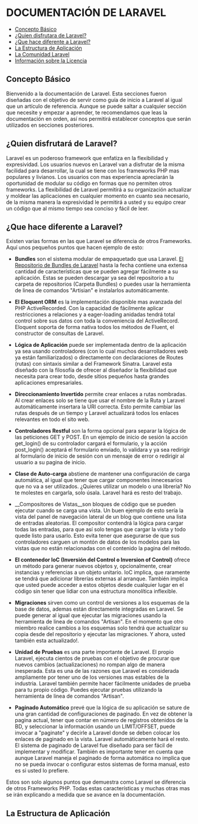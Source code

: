 # DOCUMENTACIÓN DE LARAVEL

+ [Concepto Básico](#concepto)
+ [¿Quien disfrutara de Laravel?](#quien)
+ [¿Que hace diferente a Laravel?](#diferente)
+ [La Estructura de Aplicación ](#estruct)
+ [La Comunidad Laravel](#comunidad)
+ [Información sobre la Licencia ](#licencia)

<h2 id = 'concepto'>Concepto Básico</h2>

Bienvenido a la documentación de Laravel. Esta secciones fueron diseñadas con el objetivo de servir como guía de inicio a Laravel al igual que un artículo de referencia. Aunque se puede saltar a cualquier sección que necesite y empezar a aprender, te recomendamos que leas la documentación en orden, así nos permitirá establecer conceptos que serán utilizados en secciones posteriores.

<h2 id = 'quien'>¿Quien disfrutará de Laravel?</h2>

Laravel es un poderoso framework que enfatiza en la flexibilidad y expresividad. Los usuarios nuevos en Laravel van a disfrutar de la misma facilidad para desarrollar, la cual se tiene con los frameworks PHP mas populares y livianos. Los usuarios con mas experiencia apreciarán la oportunidad de modular su código en formas que no permiten otros frameworks. La flexibilidad de Laravel permitirá a su organización actualizar y moldear las aplicaciones en cualquier momento en cuanto sea necesario, de la misma manera la expresividad le permitirá a usted y su equipo crear un código que al mismo tiempo sea conciso y fácil de leer.

<h2 id = 'diferente'>¿Que hace diferente a Laravel?</h2>

Existen varias formas en las que Laravel se diferencia de otros Frameworks. Aquí unos pequeños puntos que hacen ejemplo de esto:

+ __Bundles__ son el sistema modular de empaquetado que usa Laravel. [El Repositorio de Bundles de Laravel](http://bundles.laravel.com/) hasta la fecha contiene una extensa cantidad de características que se pueden agregar fácilmente a su aplicación. Estas se pueden descargar ya sea del repositorio a tu carpeta de repositorios (Carpeta Bundles) o puedes usar la herramienta de linea de comandos "Artisian" e instalarlos automáticamente.

+ __El Eloquent ORM__ es la implementación disponible mas avanzada del PHP ActiveRecorded. Con la capacidad de fácilmente aplicar restricciones a relaciones y a eager-loading anidadas tendrá total control sobre sus datos con toda la conveniencia del ActiveRecord. Eloquent soporta de forma nativa todos los métodos de Fluent, el constructor de consultas de Laravel.

+ __Lógica de Aplicación__ puede ser implementada dentro de la aplicación ya sea usando controladores (con lo cual muchos desarrolladores web ya están familiarizados) o directamente con declaraciones de Routes (rutas) con sintaxis similar a del Framework Sinatra. Laravel esta diseñado con la filosofía de ofrecer al diseñador la flexibilidad que necesita para crear todo, desde sitios pequeños hasta grandes aplicaciones empresariales.

+ __Direccionamiento Invertido__ permite crear enlaces a rutas nombradas. Al crear enlaces solo se tiene que usar el nombre de la Ruta y Laravel automáticamente insertara la URI correcta. Esto permite cambiar las rutas después de un tiempo y Laravel actualizará todos los enlaces relevantes en todo el sito web.

+ __Controladores Restful__ son la forma opcional para separar la lógica de las peticiones GET y POST. En un ejemplo de inicio de sesión la acción get\_login() de su controlador cargará el formulario, y la acción post\_login() aceptará el formulario enviado,  lo validara y ya sea redirigir al formulario de inicio de sesión con un mensaje de error o redirigir al usuario a su pagina de inicio.

+ __Clase de Auto-carga__ abstiene de mantener una configuración de carga automática, al igual que tener que cargar componentes innecesarios que no va a ser utilizados. ¿Quieres utilizar un modelo o una librería? No te molestes en cargarla, solo úsala. Laravel hará es resto del trabajo.

+ __Compositores de Vistas__son bloques de código que se pueden ejecutar cuando se carga una vista. Un buen ejemplo de esto sería la vista del panel de navegación lateral de un blog que contiene una lista de entradas aleatorias. El compositor contendrá la lógica para cargar todas las entradas, para que así solo tengas que cargar la vista y todo quede listo para usarlo. Esto evita tener que asegurarse de que sus controladores carguen un montón de datos de los modelos para las vistas que no están relacionadas con el contenido la pagina del método.

+ __El contenedor IoC (Inversión del Control o Inversion of Control)__ ofrece un método para generar nuevos objetos y, opcionalmente, crear instancias y referencias a un objeto unitario. IoC implica, que raramente se tendrá que adicionar librerías externas al arranque. También implica que usted puede acceder a estos objetos desde cualquier lugar en el código sin tener que lidiar con una estructura monolítica inflexible.

+ __Migraciones__ sirven como un control de versiones a los esquemas de la base de datos, ademas están directamente integradas en Laravel. Se puede generar al igual que ejecutar las migraciones usando la herramienta de linea de comandos "Artisan". En el momento que otro miembro realice cambios a los esquemas solo tendrá que actualizar su copia desde del repositorio y ejecutar las migraciones. Y ahora, usted también esta actualizado!.

+ __Unidad de Pruebas__ es una parte importante de Laravel. El propio Laravel, ejecuta cientos de pruebas con el objetivo de procurar que nuevos cambios (actualizaciones)  no rompan algo de manera inesperada. Esta es una de las razones que Laravel es considerada ampliamente por tener uno de los versiones mas estables de la industria. Laravel también permite hacer fácilmente unidades de prueba para tu propio código. Puedes ejecutar pruebas utilizando la herramienta de linea de comandos "Artisan".

+ __Paginado Automático__ prevé que la lógica de su aplicación se sature de una gran cantidad de configuraciones de paginado. En vez de obtener la pagina actual,  tener que contar en número de registros obtenidos de la BD,  y seleccionar la información usando un LIMIT/OFFSET, puede invocar a "paginate" y decirle a Laravel donde se deben colocar los enlaces de paginado en la vista. Laravel automáticamente hará el resto. El sistema de paginado de Laravel fue diseñado para ser fácil de implementar y modificar.  También es importante tener en cuenta que aunque Laravel maneja el paginado de forma automática no implica que no se pueda invocar o configurar estos sistemas de forma manual, esto es si usted lo prefiere.

Estos son solo algunos puntos que demuestra como Laravel se diferencia de otros Frameworks PHP. Todas estas características y muchas otras mas se irán explicando a medida que se avance en la documentación.

<h2 id = 'estruct'>La Estructura de Aplicación</h2>

